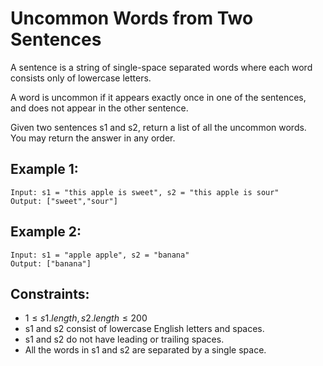 # Uncommon Words from Two Sentences

A sentence is a string of single-space separated words where each word  
consists only of lowercase letters.

A word is uncommon if it appears exactly once in one of the sentences,  
and does not appear in the other sentence.

Given two sentences s1 and s2, return a list of all the uncommon words.  
You may return the answer in any order.

## Example 1:

    Input: s1 = "this apple is sweet", s2 = "this apple is sour"
    Output: ["sweet","sour"]
    
## Example 2:

    Input: s1 = "apple apple", s2 = "banana"
    Output: ["banana"]
    
 

## Constraints:

* $1 \le s1.length, s2.length \le 200$
* s1 and s2 consist of lowercase English letters and spaces.
* s1 and s2 do not have leading or trailing spaces.
* All the words in s1 and s2 are separated by a single space.

